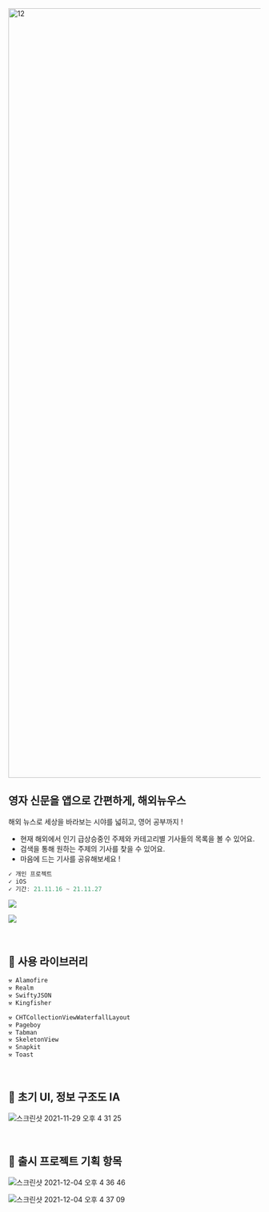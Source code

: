 
<img width="1534" alt="12" src="https://user-images.githubusercontent.com/74236080/143826875-c12c807d-0b03-4c25-8e97-38b79119164d.png">


## 영자 신문을 앱으로 간편하게, 해외뉴우스

해외 뉴스로 세상을 바라보는 시야를 넓히고, 영어 공부까지 !

- 현재 해외에서 인기 급상승중인 주제와 카테고리별 기사들의 목록을 볼 수 있어요.
- 검색을 통해 원하는 주제의 기사를 찾을 수 있어요.
- 마음에 드는 기사를 공유해보세요 !

```swift
✓ 개인 프로젝트
✓ iOS
✓ 기간: 21.11.16 ~ 21.11.27
```
 
<a href="https://www.notion.so/912caceec73d480982e656c018594c7d" target="_blank">
    <img src="https://img.shields.io/badge/Notion-000000?style=flat-square&logo=Notion&logoColor=white"/></a>

<a href="https://apps.apple.com/kr/app/%ED%95%B4%EC%99%B8%EB%89%B4%EC%9A%B0%EC%8A%A4/id1596846397
"><img src="https://www.atrinh.com/list/images/download.svg"></a>


<br />

## 📌  사용 라이브러리

```swift
⚒ Alamofire
⚒ Realm
⚒ SwiftyJSON
⚒ Kingfisher

⚒ CHTCollectionViewWaterfallLayout
⚒ Pageboy
⚒ Tabman
⚒ SkeletonView
⚒ Snapkit
⚒ Toast
```

<br />



## 📌  초기 UI, 정보 구조도 IA

![스크린샷 2021-11-29 오후 4 31 25](https://user-images.githubusercontent.com/74236080/143826251-c4894ed3-3b15-4a57-a4c4-b4615016cc5b.png)


<br />

## 📌  출시 프로젝트 기획 항목

![스크린샷 2021-12-04 오후 4 36 46](https://user-images.githubusercontent.com/74236080/144701789-fa1198e4-0373-4c82-8be7-5921f2074c73.png)

![스크린샷 2021-12-04 오후 4 37 09](https://user-images.githubusercontent.com/74236080/144701790-72d72d18-459f-4568-8603-30263bf6e286.png)
